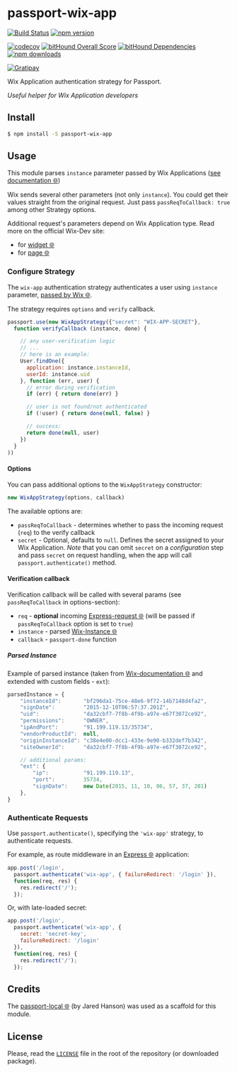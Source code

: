 # passport-wix-app

[![Build Status](https://travis-ci.org/maxkoryukov/passport-wix-app.svg?branch=master)](https://travis-ci.org/maxkoryukov/passport-wix-app)
[![npm version](https://img.shields.io/npm/v/passport-wix-app.svg)](https://www.npmjs.com/package/passport-wix-app)

[![codecov](https://codecov.io/gh/maxkoryukov/passport-wix-app/branch/master/graph/badge.svg)](https://codecov.io/gh/maxkoryukov/passport-wix-app)
[![bitHound Overall Score](https://www.bithound.io/github/maxkoryukov/passport-wix-app/badges/score.svg)](https://www.bithound.io/github/maxkoryukov/passport-wix-app)
[![bitHound Dependencies](https://www.bithound.io/github/maxkoryukov/passport-wix-app/badges/dependencies.svg)](https://www.bithound.io/github/maxkoryukov/passport-wix-app/master/dependencies/npm)
[![npm downloads](https://img.shields.io/npm/dm/passport-wix-app.svg)](https://www.npmjs.com/package/passport-wix-app)

[![Gratipay](https://img.shields.io/gratipay/project/passport-wix-app.svg)](https://gratipay.com/passport-wix-app/)

Wix Application authentication strategy for Passport.

_Useful helper for Wix Application developers_

## Install

```bash
$ npm install -S passport-wix-app
```

## Usage

This module parses `instance` parameter passed by Wix Applications
([see documentation 🌐][wix-instance])

Wix sends several other parameters (not only `instance`). You could get their
values straight from the original request. Just pass `passReqToCallback: true`
among other Strategy options.

Additional request's parameters depend on Wix Application type. Read more on the
official Wix-Dev site:

* for [widget 🌐](http://dev.wix.com/docs/development/widget/#endpoint-urls)
* for [page 🌐](http://dev.wix.com/docs/development/page/#endpoint-urls)

### Configure Strategy

The `wix-app` authentication strategy authenticates a user using `instance`
parameter, [passed by Wix 🌐][wix-instance].

The strategy requires `options` and  `verify` callback.

```javascript
passport.use(new WixAppStrategy({"secret": "WIX-APP-SECRET"},
  function verifyCallback (instance, done) {

    // any user-verification logic
    // ...
    // here is an example:
    User.findOne({
      application: instance.instanceId,
      userId: instance.uid
    }, function (err, user) {
      // error during verification
      if (err) { return done(err) }

      // user is not found/not authenticated
      if (!user) { return done(null, false) }

      // success:
      return done(null, user)
    })
  }
))
```

#### Options

You can pass additional options to the `WixAppStrategy` constructor:

```js
new WixAppStrategy(options, callback)
```

The available options are:

* `passReqToCallback` - determines whether to pass the incoming request (`req`)
    to the verify callback
* `secret` - Optional, defaults to `null`. Defines the secret assigned to your
    Wix Application.
    _Note_ that you can omit `secret` on a _configuration_ step and pass
    `secret` on request handling, when the app will call
    `passport.authenticate()` method.

#### Verification callback

Verification callback will be called with several params (see
`passReqToCallback` in options-section):

* `req` - **optional** incoming [Express-request 🌐][express] (will be passed if
    `passReqToCallback` option is set to `true`)
* `instance` - parsed [Wix-Instance 🌐][wix-instance]
* `callback` - `passport-done` function

##### Parsed Instance

Example of parsed instance (taken from
[Wix-documentation 🌐](http://dev.wix.com/docs/infrastructure/app-instance/#json-example)
and extended with custom fields - `ext`):

```js
parsedInstance = {
    "instanceId":       "bf296da1-75ce-48e6-9f72-14b7148d4fa2",
    "signDate":         "2015-12-10T06:57:37.201Z",
    "uid":              "da32cbf7-7f8b-4f9b-a97e-e67f3072ce92",
    "permissions":      "OWNER",
    "ipAndPort":        "91.199.119.13/35734",
    "vendorProductId":  null,
    "originInstanceId": "c38e4e00-dcc1-433e-9e90-b332def7b342",
    "siteOwnerId":      "da32cbf7-7f8b-4f9b-a97e-e67f3072ce92",

    // additional params:
    "ext": {
        "ip":           "91.199.119.13",
        "port":         35734,
        "signDate":     new Date(2015, 11, 10, 06, 57, 37, 201)
    },
}
```

### Authenticate Requests

Use `passport.authenticate()`, specifying the `'wix-app'` strategy, to authenticate requests.

For example, as route middleware in an [Express 🌐][express] application:

```js
app.post('/login',
  passport.authenticate('wix-app', { failureRedirect: '/login' }),
  function(req, res) {
    res.redirect('/');
  });
```

Or, with late-loaded secret:

```js
app.post('/login',
  passport.authenticate('wix-app', {
    secret: 'secret-key',
    failureRedirect: '/login'
  }),
  function(req, res) {
    res.redirect('/');
  });
```

## Credits

The [passport-local 🌐](https://github.com/jaredhanson/passport-local)
(by Jared Hanson) was used as a scaffold for this module.

## License

Please, read the [`LICENSE`](LICENSE) file in the root of the repository
(or downloaded package).

[wix-instance]: http://dev.wix.com/docs/infrastructure/app-instance/
[express]: (http://expressjs.com/)

